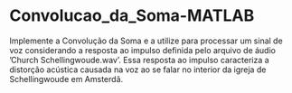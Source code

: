 # Convolucao_da_Soma-MATLAB

Implemente a Convolução da Soma e a utilize para processar um sinal de voz considerando
a resposta ao impulso definida pelo arquivo de áudio ’Church Schellingwoude.wav’.
Essa resposta ao impulso caracteriza a distorção acústica causada na voz ao se falar no
interior da igreja de Schellingwoude em Amsterdã.
